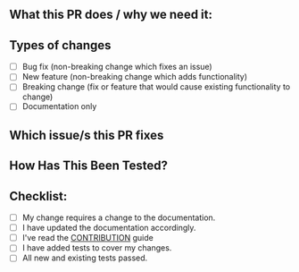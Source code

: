 <!--- Provide a general summary of your changes in the Title above --->
<!--- Please don't @-mention people in PR or commit messages (do so in an additional comment). --->

## What this PR does / why we need it:
<!--- Why is this change required? What problem does it solve? -->
<!--- If it fixes an open issue, please link to the issue here. -->

## Types of changes
<!--- What types of changes does your code introduce? Put an `x` in all the boxes that apply: -->
- [ ] Bug fix (non-breaking change which fixes an issue)
- [ ] New feature (non-breaking change which adds functionality)
- [ ] Breaking change (fix or feature that would cause existing functionality to change)
- [ ] Documentation only

## Which issue/s this PR fixes
<!--
(optional, in `fixes #<issue number>` format, will close that issue when PR gets merged):

fixes #
-->

## How Has This Been Tested?
<!--- Please describe in detail how you tested your changes. -->
<!--- Include details of your testing environment, and the tests you ran to -->
<!--- see how your change affects other areas of the code, etc. -->

## Checklist:
<!--- Go over all the following points, and put an `x` in all the boxes that apply. -->
<!--- If you're unsure about any of these, don't hesitate to ask. We're here to help! -->
- [ ] My change requires a change to the documentation.
- [ ] I have updated the documentation accordingly.
- [ ] I've read the [CONTRIBUTION](https://github.com/kubernetes/ingress-nginx/blob/main/CONTRIBUTING.md) guide
- [ ] I have added tests to cover my changes.
- [ ] All new and existing tests passed.
